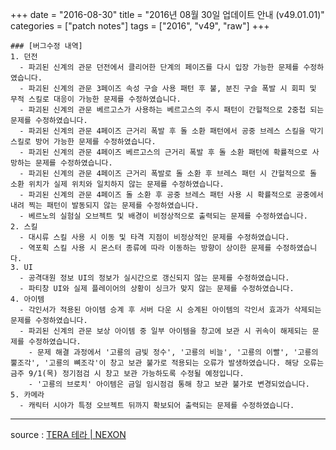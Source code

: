 +++
date = "2016-08-30"
title = "2016년 08월 30일 업데이트 안내 (v49.01.01)"
categories = ["patch notes"]
tags = ["2016", "v49", "raw"]
+++

```
### [버그수정 내역]
1. 던전
  - 파괴된 신계의 관문 던전에서 클리어한 단계의 페이즈를 다시 입장 가능한 문제를 수정하였습니다.
  - 파괴된 신계의 관문 3페이즈 속성 구슬 사용 패턴 후 불, 분진 구슬 폭발 시 회피 및 무적 스킬로 대응이 가능한 문제를 수정하였습니다.
  - 파괴된 신계의 관문 베르고스가 사용하는 베르고스의 주시 패턴이 간헐적으로 2중첩 되는 문제를 수정하였습니다.
  - 파괴된 신계의 관문 4페이즈 근거리 폭발 후 돌 소환 패턴에서 공중 브레스 스킬을 막기 스킬로 방어 가능한 문제를 수정하였습니다.
  - 파괴된 신계의 관문 4페이즈 베르고스의 근거리 폭발 후 돌 소환 패턴에 확률적으로 사망하는 문제를 수정하였습니다.
  - 파괴된 신계의 관문 4페이즈 근거리 폭발로 돌 소환 후 브레스 패턴 시 간헐적으로 돌 소환 위치가 실제 위치와 일치하지 않는 문제를 수정하였습니다.
  - 파괴된 신계의 관문 4페이즈 돌 소환 후 공중 브레스 패턴 사용 시 확률적으로 공중에서 내려 찍는 패턴이 발동되지 않는 문제를 수정하였습니다.
  - 베르노의 실험실 오브젝트 및 배경이 비정상적으로 출력되는 문제를 수정하였습니다.
2. 스킬
  - 대시류 스킬 사용 시 이동 및 타격 지점이 비정상적인 문제를 수정하였습니다.
  - 역포획 스킬 사용 시 몬스터 종류에 따라 이동하는 방향이 상이한 문제를 수정하였습니다.
3. UI
  - 공격대원 정보 UI의 정보가 실시간으로 갱신되지 않는 문제를 수정하였습니다.
  - 파티창 UI와 실제 플레이어의 상황이 싱크가 맞지 않는 문제를 수정하였습니다.
4. 아이템
  - 각인서가 적용된 아이템 승계 후 서버 다운 시 승계된 아이템의 각인서 효과가 삭제되는 문제를 수정하였습니다.
  - 파괴된 신계의 관문 보상 아이템 중 일부 아이템을 창고에 보관 시 귀속이 해제되는 문제를 수정하였습니다.
    - 문제 해결 과정에서 '고룡의 금빛 정수', '고룡의 비늘', '고룡의 이빨', '고룡의 뿔조각', '고룡의 뼈조각'이 창고 보관 불가로 적용되는 오류가 발생하였습니다. 해당 오류는 금주 9/1(목) 정기점검 시 창고 보관 가능하도록 수정될 예정입니다.
    - '고룡의 브로치' 아이템은 금일 임시점검 통해 창고 보관 불가로 변경되었습니다.
5. 카메라
  - 캐릭터 시야가 특정 오브젝트 뒤까지 확보되어 출력되는 문제를 수정하였습니다.
```

----

source : [TERA 테라 | NEXON](http://tera.nexon.com/news/update/view.aspx?n4articlesn=)
